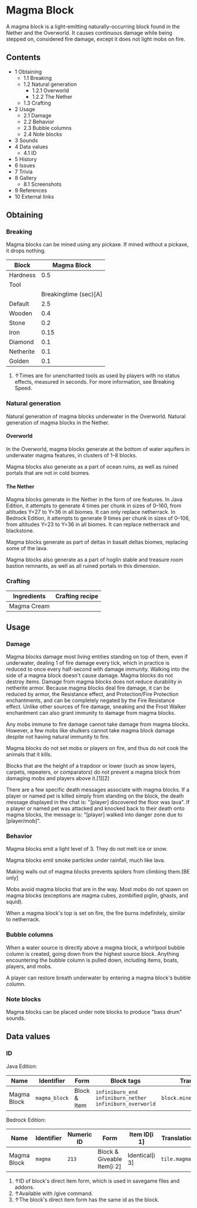 # Magma Block
A magma block is a light-emitting naturally-occurring block found in the Nether and the Overworld. It causes continuous damage while being stepped on, considered fire damage, except it does not light mobs on fire.

## Contents
- 1 Obtaining
	- 1.1 Breaking
	- 1.2 Natural generation
		- 1.2.1 Overworld
		- 1.2.2 The Nether
	- 1.3 Crafting
- 2 Usage
	- 2.1 Damage
	- 2.2 Behavior
	- 2.3 Bubble columns
	- 2.4 Note blocks
- 3 Sounds
- 4 Data values
	- 4.1 ID
- 5 History
- 6 Issues
- 7 Trivia
- 8 Gallery
	- 8.1 Screenshots
- 9 References
- 10 External links

## Obtaining
### Breaking
Magma blocks can be mined using any pickaxe. If mined without a pickaxe, it drops nothing.

| Block     | Magma Block           |
|-----------|-----------------------|
| Hardness  | 0.5                   |
| Tool      |                       |
|           | Breakingtime (sec)[A] |
| Default   | 2.5                   |
| Wooden    | 0.4                   |
| Stone     | 0.2                   |
| Iron      | 0.15                  |
| Diamond   | 0.1                   |
| Netherite | 0.1                   |
| Golden    | 0.1                   |

1. ↑Times are for unenchanted tools as used by players with no status effects, measured in seconds. For more information, see Breaking Speed.

### Natural generation
Natural generation of magma blocks underwater in the Overworld.
Natural generation of magma blocks in the Nether.
#### Overworld
In the Overworld, magma blocks generate at the bottom of water aquifers in underwater magma features, in clusters of 1–8 blocks.

Magma blocks also generate as a part of ocean ruins, as well as ruined portals that are not in cold biomes. 

#### The Nether
Magma blocks generate in the Nether in the form of ore features. In Java Edition, it attempts to generate 4 times per chunk in sizes of 0–160, from altitudes Y=27 to Y=36 in all biomes. It can only replace netherrack. In Bedrock Edition, it attempts to generate 9 times per chunk in sizes of 0–106, from altitudes Y=23 to Y=36 in all biomes. It can replace netherrack and blackstone.

Magma blocks generate as part of deltas in basalt deltas biomes, replacing some of the lava.

Magma blocks also generate as a part of hoglin stable and treasure room bastion remnants, as well as all ruined portals in this dimension.


### Crafting
| Ingredients | Crafting recipe |
|-------------|-----------------|
| Magma Cream |                 |

## Usage
### Damage
Magma blocks damage most living entities standing on top of them, even if underwater, dealing 1 of fire damage every tick, which in practice is reduced to once every half-second with damage immunity. Walking into the side of a magma block doesn't cause damage. Magma blocks do not destroy items. Damage from magma blocks does not reduce durability in netherite armor. Because magma blocks deal fire damage, it can be reduced by armor, the Resistance effect, and Protection/Fire Protection enchantments, and can be completely negated by the Fire Resistance effect.  Unlike other sources of fire damage, sneaking and the Frost Walker enchantment can also grant immunity to damage from magma blocks.

Any mobs immune to fire damage cannot take damage from magma blocks. However, a few mobs like shulkers cannot take magma block damage despite not having natural immunity to fire.

Magma blocks do not set mobs or players on fire, and thus do not cook the animals that it kills.

Blocks that are the height of a trapdoor or lower (such as snow layers, carpets, repeaters, or comparators) do not prevent a magma block from damaging mobs and players above it.[1][2]

There are a few specific death messages associate with magma blocks. If a player or named pet is killed simply from standing on the block, the death message displayed in the chat is: "[player] discovered the floor was lava". If a player or named pet was attacked and knocked back to their death onto magma blocks, the message is: "[player] walked into danger zone due to [player/mob]".

### Behavior
Magma blocks emit a light level of 3. They do not melt ice or snow.

Magma blocks emit smoke particles under rainfall, much like lava.

Making walls out of magma blocks prevents spiders from climbing them.‌[BE  only]

Mobs avoid magma blocks that are in the way. Most mobs do not spawn on magma blocks (exceptions are magma cubes, zombified piglin, ghasts, and squid).

When a magma block's top is set on fire, the fire burns indefinitely, similar to netherrack.

### Bubble columns
When a water source is directly above a magma block, a whirlpool bubble column is created, going down from the highest source block. Anything encountering the bubble column is pulled down, including items, boats, players, and mobs. 

A player can restore breath underwater by entering a magma block's bubble column.

### Note blocks
Magma blocks can be placed under note blocks to produce "bass drum" sounds.

## Data values
### ID
Java Edition:

| Name        | Identifier    | Form         | Block tags                                                          | Translation key               |
|-------------|---------------|--------------|---------------------------------------------------------------------|-------------------------------|
| Magma Block | `magma_block` | Block & Item | `infiniburn_end`<br/>`infiniburn_nether`<br/>`infiniburn_overworld` | `block.minecraft.magma_block` |

Bedrock Edition:

| Name        | Identifier | Numeric ID | Form                       | Item ID[i 1]   | Translation key   |
|-------------|------------|------------|----------------------------|----------------|-------------------|
| Magma Block | `magma`    | `213`      | Block & Giveable Item[i 2] | Identical[i 3] | `tile.magma.name` |

1. ↑ID of block's direct item form, which is used in savegame files and addons.
2. ↑Available with /give command.
3. ↑The block's direct item form has the same id as the block.


